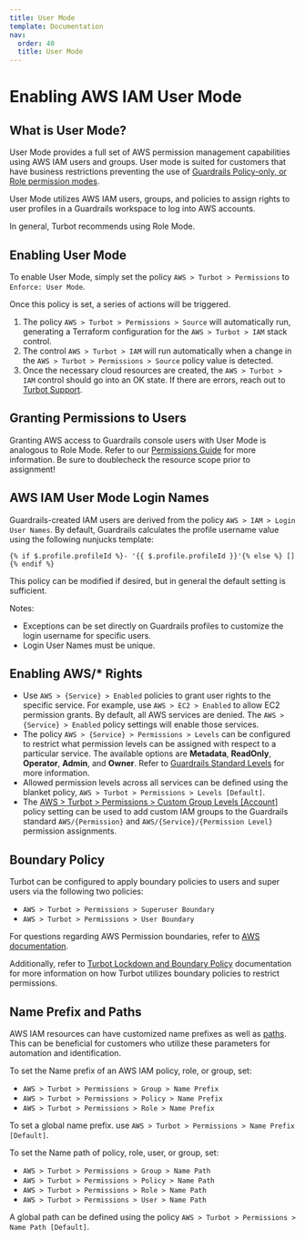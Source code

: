```yaml
---
title: User Mode
template: Documentation
nav:
  order: 40
  title: User Mode
---
```


# Enabling AWS IAM User Mode

## What is User Mode?

User Mode provides a full set of AWS permission management capabilities using
AWS IAM users and groups. User mode is suited for customers that have business
restrictions preventing the use of
[Guardrails Policy-only, or Role  permission modes](integrations/aws/permissions#permissions-modes).

User Mode utilizes AWS IAM users, groups, and policies to assign rights
to user profiles in a Guardrails workspace to log into AWS accounts.

In general, Turbot recommends using Role Mode.

## Enabling User Mode

To enable User Mode, simply set the policy `AWS > Turbot > Permissions`
to `Enforce: User Mode`.

Once this policy is set, a series of actions will be triggered.

1. The policy `AWS > Turbot > Permissions > Source` will automatically run,
   generating a Terraform configuration for the `AWS > Turbot > IAM` stack control.
2. The control `AWS > Turbot > IAM` will run automatically when a change in the
   `AWS > Turbot > Permissions > Source` policy value is detected.
3. Once the necessary cloud resources are created, the `AWS > Turbot > IAM` control should go into an OK state. If there
   are errors, reach out to [Turbot Support](mailto:help@turbot.com).

## Granting Permissions to Users

Granting AWS access to Guardrails console users with User Mode is analogous to Role Mode.
Refer to our [Permissions Guide](guides/iam/permission-assignment) for more
information. Be sure to doublecheck the resource scope prior to assignment!

## AWS IAM User Mode Login Names

Guardrails-created IAM users are derived from the policy
`AWS > IAM > Login User Names`. By default, Guardrails calculates the profile username value using the following
nunjucks template:

```nunjucks
{% if $.profile.profileId %}- '{{ $.profile.profileId }}'{% else %} [] {% endif %}
```

This policy can be modified if desired, but in general the default setting is
sufficient.

Notes:

- Exceptions can be set directly on Guardrails profiles to customize the login username for specific users.
- Login User Names must be unique.

## Enabling AWS/\* Rights

- Use `AWS > {Service} > Enabled` policies to grant user rights to the specific
  service. For example, use `AWS > EC2 > Enabled` to allow EC2 permission
  grants. By default, all AWS services are denied. The `AWS > {Service} > Enabled` policy settings will enable those
  services.
- The policy `AWS > {Service} > Permissions > Levels` can be configured to
  restrict what permission levels can be assigned with respect to a particular
  service. The available options are **Metadata**, **ReadOnly**, **Operator**,
  **Admin**, and **Owner**. Refer to
  [Guardrails Standard Levels](integrations/aws/permissions#standard-levels) for
  more information.
- Allowed permission levels across all services can be defined using the blanket
  policy, `AWS > Turbot > Permissions > Levels [Default]`.
- The [AWS > Turbot > Permissions > Custom Group Levels [Account]](
  guardrails/docs/mods/aws/aws-iam/policy#aws--turbot--permissions--custom-group-levels-account) policy setting can be
  used to add custom IAM groups to the Guardrails standard `AWS/{Permission}` and `AWS/{Service}/{Permission Level}`
  permission assignments.

## Boundary Policy

Turbot can be configured to apply boundary policies to users and super users via
the following two policies:

- `AWS > Turbot > Permissions > Superuser Boundary`
- `AWS > Turbot > Permissions > User Boundary`

For questions regarding AWS Permission boundaries, refer to
[AWS documentation](https://docs.aws.amazon.com/IAM/latest/UserGuide/access_policies_boundaries.html).

Additionally, refer to
[Turbot Lockdown and Boundary Policy](integrations/aws/permissions#lockdown-and-boundary-policies)
documentation for more information on how Turbot utilizes boundary policies to
restrict permissions.

## Name Prefix and Paths

AWS IAM resources can have customized name prefixes as well as
[paths](https://docs.aws.amazon.com/IAM/latest/UserGuide/reference_identifiers.html).
This can be beneficial for customers who utilize these parameters for automation
and identification.

To set the Name prefix of an AWS IAM policy, role, or group, set:

- `AWS > Turbot > Permissions > Group > Name Prefix`
- `AWS > Turbot > Permissions > Policy > Name Prefix`
- `AWS > Turbot > Permissions > Role > Name Prefix`

To set a global name prefix. use
`AWS > Turbot > Permissions > Name Prefix [Default]`.

To set the Name path of policy, role, user, or group, set:

- `AWS > Turbot > Permissions > Group > Name Path`
- `AWS > Turbot > Permissions > Policy > Name Path`
- `AWS > Turbot > Permissions > Role > Name Path`
- `AWS > Turbot > Permissions > User > Name Path`

A global path can be defined using the policy
`AWS > Turbot > Permissions > Name Path [Default]`.

